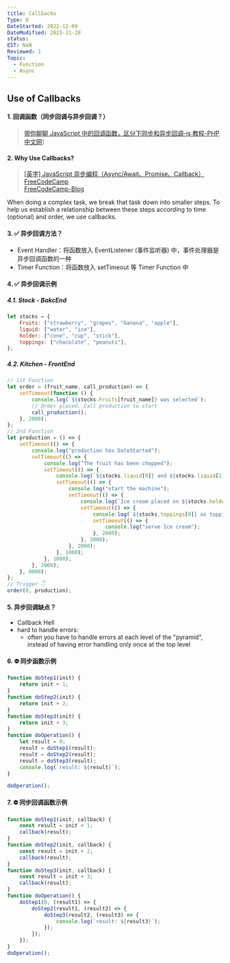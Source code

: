 ```yaml
---
title: Callbacks
Type: D
DateStarted: 2022-12-09
DateModified: 2023-11-28
status:
EST: NaN
Reviewed: 1
Topic:
  - Function
  - Async
---
```


## Use of Callbacks

#### 1. 回调函数（同步回调与异步回调？）

> [带你聊聊 JavaScript 中的回调函数，区分下同步和异步回调-js 教程-PHP 中文网](https://www.php.cn/js-tutorial-486539.html))

#### 2. Why Use Callbacks?

> [[英字] JavaScript 异步编程（Async/Await、Promise、Callback）FreeCodeCamp](https://www.bilibili.com/video/BV1g44y1z7N3/?spm_id_from=333.788.recommend_more_video.4&vd_source=be278a4cfd00a5f72dcf153eaca79333)  
> [FreeCodeCamp-Blog](https://www.freecodecamp.org/news/javascript-async-await-tutorial-learn-callbacks-promises-async-await-by-making-icecream/)

When doing a complex task, we break that task down into smaller steps. To help us establish a relationship between these steps according to time (optional) and order, we use callbacks.

#### 3. ✅ 异步回调方法？

- Event Handler：将函数放入 EventListener (事件监听器) 中，事件处理器是异步回调函数的一种
- Timer Function：将函数放入 setTimeout 等 Timer Function 中

#### 4. ✅ 异步回调示例

##### 4.1. Stock - BakcEnd

```javascript
let stocks = {
	Fruits: ["strawberry", "grapes", "banana", "apple"],
	liquid: ["water", "ice"],
	holder: ["cone", "cup", "stick"],
	toppings: ["chocolate", "peanuts"],
};
```

##### 4.2. Kitchen - FrontEnd

```javascript
// 1st Function
let order = (fruit_name, call_production) => {
	setTimeout(function () {
		console.log(`${stocks.Fruits[fruit_name]} was selected`);
		// Order placed. Call production to start
		call_production();
	}, 2000);
};
// 2nd Function
let production = () => {
	setTimeout(() => {
		console.log("production has DateStarted");
		setTimeout(() => {
			console.log("The fruit has been chopped");
			setTimeout(() => {
				console.log(`${stocks.liquid[0]} and ${stocks.liquid[1]} Added`);
				setTimeout(() => {
					console.log("start the machine");
					setTimeout(() => {
						console.log(`Ice cream placed on ${stocks.holder[1]}`);
						setTimeout(() => {
							console.log(`${stocks.toppings[0]} as toppings`);
							setTimeout(() => {
								console.log("serve Ice cream");
							}, 2000);
						}, 3000);
					}, 2000);
				}, 1000);
			}, 1000);
		}, 2000);
	}, 0000);
};
// Trigger 👇
order(0, production);
```

#### 5. 异步回调缺点？

- Callback Hell
- hard to handle errors:
  - often you have to handle errors at each level of the "pyramid", instead of having error handling only once at the top level

#### 6. ⛔ 同步函数示例

```js
function doStep1(init) {
	return init + 1;
}
function doStep2(init) {
	return init + 2;
}
function doStep3(init) {
	return init + 3;
}
function doOperation() {
	let result = 0;
	result = doStep1(result);
	result = doStep2(result);
	result = doStep3(result);
	console.log(`result: ${result}`);
}

doOperation();
```

#### 7. ⛔ 同步回调函数示例

```js
function doStep1(init, callback) {
	const result = init + 1;
	callback(result);
}
function doStep2(init, callback) {
	const result = init + 2;
	callback(result);
}
function doStep3(init, callback) {
	const result = init + 3;
	callback(result);
}
function doOperation() {
	doStep1(0, (result1) => {
		doStep2(result1, (result2) => {
			doStep3(result2, (result3) => {
				console.log(`result: ${result3}`);
			});
		});
	});
}
doOperation();
```
